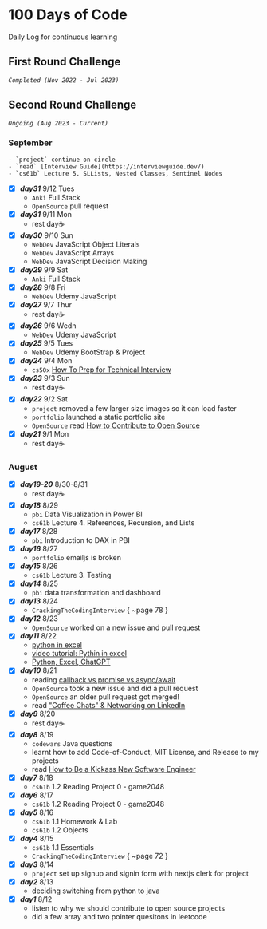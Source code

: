 # 100 Days of Code
Daily Log for continuous learning <br>
## First Round Challenge 
*`Completed (Nov 2022 - Jul 2023)`* <br>

<!-- ## To-Do
read these LinkedIn articles:
- [ ] [The 6 big weaknesses of coding bootcamps and how to fix them](https://www.linkedin.com/pulse/how-coding-bootcamps-weak-raymond-gan/).
- [ ] [My ideal coding bootcamp](https://www.linkedin.com/pulse/my-ideal-coding-bootcamp-raymond-gan/). Here's what "Raymond's Bootcamp" would be like. Do this to truly be competitive for software jobs.
- [ ] [To bootcamp grads: The cold cutthroat reality of becoming a software engineer](https://www.linkedin.com/pulse/bootcamp-grads-cold-cutthroat-reality-becoming-software-raymond-gan/). Companies often hire only < 1% of software job applicants! Startups often give you just one month to be as fast as the rest of the software team. If not, you're fired.
- [ ] To software developers: [How to make a popular LinkedIn page](https://www.linkedin.com/pulse/software-developers-how-make-popular-linkedin-page-raymond-gan/) -->

## Second Round Challenge
*`Ongoing (Aug 2023 - Current)`* <br>
### September
    - `project` continue on circle
    - `read` [Interview Guide](https://interviewguide.dev/)    
    - `cs61b` Lecture 5. SLLists, Nested Classes, Sentinel Nodes

 - [x] ***day31*** 9/12 Tues
    - `Anki` Full Stack
    - `OpenSource` pull request
 - [x] ***day31*** 9/11 Mon
    - rest day☕
 - [x] ***day30*** 9/10 Sun
    - `WebDev` JavaScript Object Literals
    - `WebDev` JavaScript Arrays
    - `WebDev` JavaScript Decision Making
 - [x] ***day29*** 9/9 Sat
    - `Anki` Full Stack
 - [x] ***day28*** 9/8 Fri
    - `WebDev` Udemy JavaScript
 - [x] ***day27*** 9/7 Thur
    - rest day☕
 - [x] ***day26*** 9/6 Wedn
    - `WebDev` Udemy JavaScript
 - [x] ***day25*** 9/5 Tues
    - `WebDev` Udemy BootStrap & Project
 - [x] ***day24*** 9/4 Mon
    - `cs50x` [How To Prep for Technical Interview](https://cs50.harvard.edu/x/2023/prepare/)
 - [x] ***day23*** 9/3 Sun
    - rest day☕
 - [x] ***day22*** 9/2 Sat
    - `project` removed a few larger size images so it can load faster
    - `portfolio` launched a static portfolio site
    - `OpenSource` read [How to Contribute to Open Source](https://opensource.guide/how-to-contribute/)
 - [x] ***day21*** 9/1 Mon
    - rest day☕
### August 
 - [x] ***day19-20*** 8/30-8/31
    - rest day☕
 - [x] ***day18*** 8/29
    - `pbi` Data Visualization in Power BI
    - `cs61b` Lecture 4. References, Recursion, and Lists
 - [x] ***day17*** 8/28
    - `pbi` Introduction to DAX in PBI 
 - [x] ***day16*** 8/27
    - `portfolio` emailjs is broken
 - [x] ***day15*** 8/26
    - `cs61b` Lecture 3. Testing
 - [x] ***day14*** 8/25
    - `pbi` data transformation and dashboard
 - [x] ***day13*** 8/24
    - `CrackingTheCodingInterview` { ~page 78 }
 - [x] ***day12*** 8/23
    - `OpenSource` worked on a new issue and pull request
 - [x] ***day11*** 8/22
    - [python in excel](https://techcommunity.microsoft.com/t5/microsoft-365-blog/introducing-python-in-excel-the-best-of-both-worlds-for-data/ba-p/3905482)
    - [video tutorial: Pythin in excel](https://www.youtube.com/watch?v=FbBXtqtRnWU&ab_channel=LeilaGharani)
    - [Python, Excel, ChatGPT](https://www.youtube.com/watch?v=-_1IaUjO-hk&ab_channel=MyOnlineTrainingHub)
 - [x] ***day10*** 8/21
    - reading [callback vs promise vs async/await](https://medium.com/@anny.huynh32/callbacks-vs-promises-vs-async-await-a66668d44c7b)
    - `OpenSource` took a new issue and did a pull request    
    - `OpenSource` an older pull request got merged!
    - read ["Coffee Chats"​ & Networking on LinkedIn](https://www.linkedin.com/pulse/beginners-guide-coffee-chats-networking-linkedin-rebecca-mclaren/)
 - [x] ***day9*** 8/20
    - rest day☕
 - [x] ***day8*** 8/19
    - `codewars` Java questions
    - learnt how to add Code-of-Conduct, MIT License, and Release to my projects
    - read [How to Be a Kickass New Software Engineer](https://www.linkedin.com/pulse/how-kickass-new-software-engineer-raymond-gan/?ref=blog.pragmaticengineer.com)
 - [x] ***day7*** 8/18
    - `cs61b` 1.2 Reading Project 0 - game2048
 - [x] ***day6*** 8/17
    - `cs61b` 1.2 Reading Project 0 - game2048
 - [x] ***day5*** 8/16
    - `cs61b` 1.1 Homework & Lab
    - `cs61b` 1.2 Objects 
 - [x] ***day4*** 8/15
    - `cs61b` 1.1 Essentials 
    - `CrackingTheCodingInterview` { ~page 72 }
 - [x] ***day3*** 8/14
    - `project` set up signup and signin form with nextjs clerk for project
 - [x] ***day2*** 8/13
    - deciding switching from python to java
 - [x] ***day1*** 8/12
    - listen to why we should contribute to open source projects 
    - did a few array and two pointer quesitons in leetcode 
